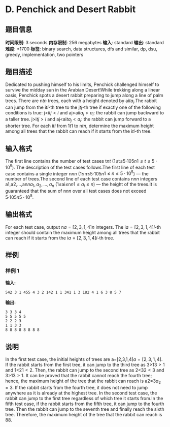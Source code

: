 # D. Penchick and Desert Rabbit

## 题目信息

**时间限制**: 3 seconds
**内存限制**: 256 megabytes
**输入**: standard
**输出**: standard
**难度**: *1700
**标签**: binary search, data structures, dfs and similar, dp, dsu, greedy, implementation, two pointers

## 题目描述

Dedicated to pushing himself to his limits, Penchick challenged himself to survive the midday sun in the Arabian Desert!While trekking along a linear oasis, Penchick spots a desert rabbit preparing to jump along a line of palm trees. There are n$t$$n$ trees, each with a height denoted by ai$t$$a_i$.The rabbit can jump from the i$t$$i$-th tree to the j$t$$j$-th tree if exactly one of the following conditions is true: j<i$t$$j < i$ and aj>ai$t$$a_j > a_i$: the rabbit can jump backward to a taller tree. j>i$t$$j > i$ and aj<ai$t$$a_j < a_i$: the rabbit can jump forward to a shorter tree. For each i$t$$i$ from 1$t$$1$ to n$t$$n$, determine the maximum height among all trees that the rabbit can reach if it starts from the i$t$$i$-th tree.

## 输入格式

The first line contains the number of test cases t$n$$t$ (1≤t≤5⋅105$n$$1 \le t \le 5 \cdot 10^5$). The description of the test cases follows.The first line of each test case contains a single integer n$n$$n$ (1≤n≤5⋅105$n$$1 \leq n \leq 5 \cdot 10^5$) — the number of trees.The second line of each test case contains n$n$$n$ integers a1,a2,…,an$n$$a_1, a_2, \ldots, a_n$ (1≤ai≤n$n$$1 \le a_i \le n$) — the height of the trees.It is guaranteed that the sum of n$n$$n$ over all test cases does not exceed 5⋅105$n$$5 \cdot 10^5$.

## 输出格式

For each test case, output n$a = [2, 3, 1, 4]$$n$ integers. The i$a = [2, 3, 1, 4]$$i$-th integer should contain the maximum height among all trees that the rabbit can reach if it starts from the i$a = [2, 3, 1, 4]$$i$-th tree.

## 样例

### 样例 1

**输入:**
```
542 3 1 455 4 3 2 142 1 1 341 1 3 182 4 1 6 3 8 5 7
```

**输出:**
```
3 3 3 4 
5 5 5 5 5 
2 2 2 3 
1 1 3 3 
8 8 8 8 8 8 8 8
```

## 说明

In the first test case, the initial heights of trees are a=[2,3,1,4]$a = [2, 3, 1, 4]$. If the rabbit starts from the first tree, it can jump to the third tree as 3>1$3 > 1$ and 1<2$1 < 2$. Then, the rabbit can jump to the second tree as 2<3$2 < 3$ and 3>1$3 > 1$. It can be proved that the rabbit cannot reach the fourth tree; hence, the maximum height of the tree that the rabbit can reach is a2=3$a_2 = 3$. If the rabbit starts from the fourth tree, it does not need to jump anywhere as it is already at the highest tree. In the second test case, the rabbit can jump to the first tree regardless of which tree it starts from.In the fifth test case, if the rabbit starts from the fifth tree, it can jump to the fourth tree. Then the rabbit can jump to the seventh tree and finally reach the sixth tree. Therefore, the maximum height of the tree that the rabbit can reach is 8$8$.
